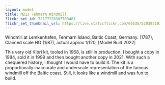 ```yaml
---
layout: model
title: M213 Fehmarn Windmill
flickr_set_id: 72177720307703481
flickr_set_thumbnail_url: https://live.staticflickr.com/65535/52838210391_fa13b17bbe_m.jpg
---
```


Windmill at Lemkenhafen, Fehmarn Island, Baltic Coast, Germany. (1787),
Claimed scale HO (1/87), actual approx 1/120, [Model Built 2022]

This very old Kibri kit, tooled in 1968, is still in production. I bought a copy in 1984, sold it in 1999 and then bought another copy in 2021. With such a chequered history, I thought I would have to build it. The kit is a proportionally inaccurate and underscale representation of the famous windmill off the Baltic coast. Still, it looks like a windmill and was fun to build.


